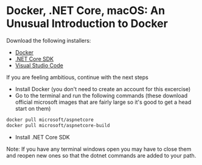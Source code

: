 # Docker, .NET Core, macOS: An Unusual Introduction to Docker

Download the following installers:

- [Docker](https://store.docker.com/editions/community/docker-ce-desktop-mac)
- [.NET Core SDK](https://www.microsoft.com/net/core#macos)
- [Visual Studio Code](https://code.visualstudio.com)

If you are feeling ambitious, continue with the next steps
- Install Docker (you don't need to create an account for this excercise)
- Go to the terminal and run the following commands (these download official microsoft images that are fairly large so it's good to get a head start on them)
```bash
docker pull microsoft/aspnetcore
docker pull microsoft/aspnetcore-build
```
- Install .NET Core SDK

Note: If you have any terminal windows open you may have to close them and reopen new ones so that the dotnet commands are added to your path.
